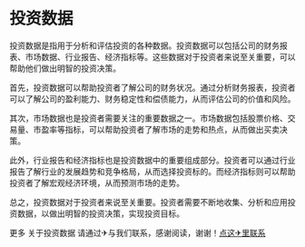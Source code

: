 # 投资数据

投资数据是指用于分析和评估投资的各种数据。投资数据可以包括公司的财务报表、市场数据、行业报告、经济指标等。这些数据对于投资者来说至关重要，可以帮助他们做出明智的投资决策。

首先，投资数据可以帮助投资者了解公司的财务状况。通过分析财务报表，投资者可以了解公司的盈利能力、财务稳定性和偿债能力，从而评估公司的价值和风险。

其次，市场数据也是投资者需要关注的重要数据之一。市场数据包括股票价格、交易量、市盈率等指标，可以帮助投资者了解市场的走势和热点，从而做出买卖决策。

此外，行业报告和经济指标也是投资数据中的重要组成部分。投资者可以通过行业报告了解行业的发展趋势和竞争格局，从而选择投资标的。而经济指标则可以帮助投资者了解宏观经济环境，从而预测市场的走势。

总之，投资数据对于投资者来说至关重要。投资者需要不断地收集、分析和应用投资数据，以做出明智的投资决策，实现投资目标。

更多 关于投资数据 请通过✈与我们联系，感谢阅读，谢谢！[点这✈里联系](https://ads.k02.cc)